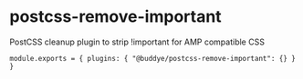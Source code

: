 postcss-remove-important
=======
PostCSS cleanup plugin to strip !important for AMP compatible CSS

`
module.exports = {
  plugins: {
    "@buddye/postcss-remove-important": {}
  }
}
`